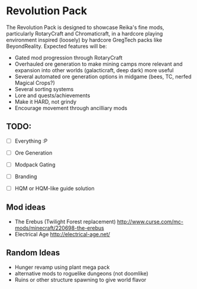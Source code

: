 # Revolution Pack

The Revolution Pack is designed to showcase Reika's fine mods, particularly RotaryCraft and Chromaticraft, in a hardcore playing environment inspired (loosely) by hardcore GregTech packs like BeyondReality. Expected features will be:
- Gated mod progression through RotaryCraft
- Overhauled ore generation to make mining camps more relevant and expansion into other worlds (galacticraft, deep dark) more useful
- Several automated ore generation options in midgame (bees, TC, nerfed Magical Crops?)
- Several sorting systems
- Lore and quests/achievements
- Make it HARD, not grindy
- Encourage movement through ancilliary mods

## TODO:
- [ ] Everything :P

- [ ] Ore Generation
- [ ] Modpack Gating
- [ ] Branding
- [ ] HQM or HQM-like guide solution

## Mod ideas
- The Erebus (Twilight Forest replacement) http://www.curse.com/mc-mods/minecraft/220698-the-erebus
- Electrical Age http://electrical-age.net/

## Random Ideas
- Hunger revamp using plant mega pack
- alternative mods to roguelike dungeons (not doomlike)
- Ruins or other structure spawning to give world flavor